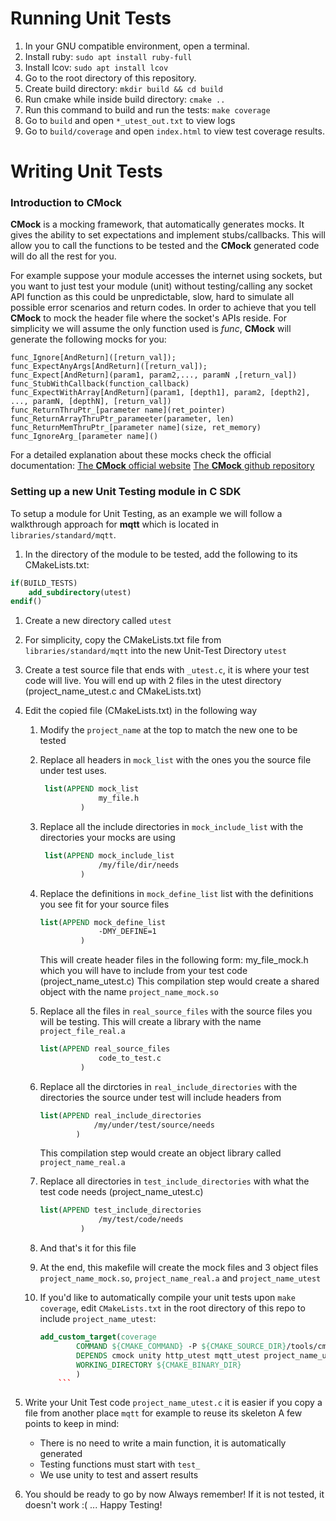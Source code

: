 # Running Unit Tests

1. In your GNU compatible environment, open a terminal.
1. Install ruby: `sudo apt install ruby-full`
1. Install lcov: `sudo apt install lcov`
1. Go to the root directory of this repository.
1. Create build directory: `mkdir build && cd build`
1. Run cmake while inside build directory: `cmake ..`
1. Run this command to build and run the tests: `make coverage`
1. Go to `build` and open `*_utest_out.txt` to view logs
1. Go to `build/coverage` and open `index.html` to view test coverage results.

# Writing Unit Tests

### Introduction to CMock
**CMock** is a mocking framework, that automatically generates mocks.
It gives the ability to set expectations and implement stubs/callbacks.
This will allow you to call the functions to be tested and the **CMock** generated code will do all the rest for you.

For example suppose your module accesses the internet using sockets, but you want to just test your module (unit) without testing/calling any socket API function as this could be unpredictable, slow, hard to simulate all possible
error scenarios and return codes.
In order to achieve that you tell **CMock** to mock the header file where the socket's APIs reside. For simplicity we will assume the only function used is *func*, **CMock** will generate the following mocks for you:

```
func_Ignore[AndReturn]([return_val]);
func_ExpectAnyArgs[AndReturn]([return_val]);
func_Expect[AndReturn](param1, param2,..., paramN ,[return_val])
func_StubWithCallback(function_callback)
func_ExpectWithArray[AndReturn](param1, [depth1], param2, [depth2], ..., paramN, [depthN], [return_val])
func_ReturnThruPtr_[parameter name](ret_pointer)
func_ReturnArrayThruPtr_parameeter(parameter, len)
func_ReturnMemThruPtr_[parameter name](size, ret_memory)
func_IgnoreArg_[parameter name]()
```
For a detailed explanation about these mocks check the official documentation:
[The **CMock** official website](http://www.throwtheswitch.org/cmock)
[The **CMock** github repository](https://github.com/ThrowTheSwitch/CMock)

### Setting up a new Unit Testing module in C SDK
To setup a module for Unit Testing, as an example we will follow a walkthrough approach for **mqtt** which is located in `libraries/standard/mqtt`.

1. In the directory of the module to be tested, add the following to its CMakeLists.txt:
```cmake
if(BUILD_TESTS)
    add_subdirectory(utest)
endif()
```

1. Create a new directory called `utest`

1. For simplicity, copy the CMakeLists.txt file from `libraries/standard/mqtt` into the new Unit-Test Directory `utest`

1. Create a test source file that ends with  `_utest.c`, it is where your test code will live. You will end up with 2 files in the utest directory (project_name_utest.c and CMakeLists.txt)

1. Edit the copied file (CMakeLists.txt) in the following way
    1. Modify the `project_name` at the top to match the new one to be tested
    1. Replace all headers in `mock_list` with the ones you the source file
       under test uses.
       ```cmake
        list(APPEND mock_list
                    my_file.h
                )
       ```
    1. Replace all the include directories in `mock_include_list` with the
       directories your mocks are using
       ```cmake
        list(APPEND mock_include_list
                    /my/file/dir/needs
                )
        ```
    1. Replace the definitions in `mock_define_list` list with the definitions you see fit for your source files
       ```cmake
       list(APPEND mock_define_list
                    -DMY_DEFINE=1
                )
       ```
       This will create header files in the following form:
       my_file_mock.h which you will have to include from
       your test code (project_name_utest.c)
       This compilation step would create a shared object with the name `project_name_mock.so`

    1. Replace all the files in `real_source_files` with the source files you will
       be testing. This will create a library with the name `project_file_real.a`
       ```cmake
       list(APPEND real_source_files
                    code_to_test.c
                )
       ```
    1. Replace all the dirctories in `real_include_directories`  with the
       directories the source under test will include headers from
       ```cmake
       list(APPEND real_include_directories
                   /my/under/test/source/needs
               )
       ```
       This compilation step would create an object library called `project_name_real.a`
    1. Replace all directories in `test_include_directories` with what the test
       code needs (project_name_utest.c)
       ```cmake
       list(APPEND test_include_directories
                    /my/test/code/needs
                )
        ```

    1. And that's it for this file

    1. At the end, this makefile will create the mock files and 3 object files
       `project_name_mock.so`, `project_name_real.a` and `project_name_utest`

    1. If you'd like to automatically compile your unit tests upon `make coverage`, edit `CMakeLists.txt` in the root directory of this repo to include `project_name_utest`:
        ```cmake
        add_custom_target(coverage
                COMMAND ${CMAKE_COMMAND} -P ${CMAKE_SOURCE_DIR}/tools/cmock/coverage.cmake
                DEPENDS cmock unity http_utest mqtt_utest project_name_utest
                WORKING_DIRECTORY ${CMAKE_BINARY_DIR}
                )
            ```

1. Write your Unit Test code `project_name_utest.c` it is easier if you copy a
   file from another place `mqtt` for example to reuse its skeleton
    A few points to keep in mind:
    * There is no need to write a main function, it is automatically generated
    * Testing functions must start with `test_`
    * We use unity to test and assert results
1.  You should be ready to go by now
    Always remember! If it is not tested, it doesn't work :( ... Happy Testing!
